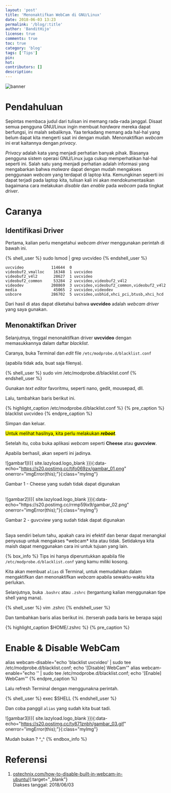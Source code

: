 ```yaml
---
layout: 'post'
title: 'Menonaktifkan WebCam di GNU/Linux'
date: 2018-06-03 13:23
permalink: '/blog/:title'
author: 'BanditHijo'
license: true
comments: true
toc: true
category: 'blog'
tags: ['Tips']
pin:
hot:
contributors: []
description:
---
```


<!-- BANNER OF THE POST -->
<img class="post-body-img" src="{{ site.lazyload.logo_blank_banner }}" data-echo="https://s20.postimg.cc/40nbmxl8d/banner_post_15.png" onerror="imgError(this);" alt="banner">

# Pendahuluan

Sepintas membaca judul dari tulisan ini memang rada-rada janggal. Disaat semua pengguna GNU/Linux ingin membuat *hardware* mereka dapat berfungsi, ini malah sebaliknya. Yaa terkadang memang ada hal-hal yang belum dapat kita mengerti saat ini dengan mudah. Menonaktifkan *webcam* ini erat kaitannya dengan *privacy*.

*Privacy* adalah kata yang menjadi perhatian banyak pihak. Biasanya pengguna sistem operasi GNU/Linux juga cukup memperhatikan hal-hal seperti ini. Salah satu yang menjadi perhatian adalah informasi yang mengabarkan bahwa *malware* dapat dengan mudah mengakses penggunaan *webcam* yang terdapat di laptop kita. Kemungkinan seperti ini dapat terjadi pada laptop kita, tulisan kali ini akan mendokumentasikan bagaimana cara melakukan *disable* dan *enable* pada *webcam* pada tingkat *driver*.

# Caranya

## Identifikasi Driver

Pertama, kalian perlu mengetahui *webcam driver* menggunakan perintah di bawah ini.

{% shell_user %}
sudo lsmod | grep uvcvideo
{% endshell_user %}

```
uvcvideo            114644  0
videobuf2_vmalloc    16348  1 uvcvideo
videobuf2_v4l2       28627  1 uvcvideo
videobuf2_common     53284  2 uvcvideo,videobuf2_v4l2
videodev            208869  3 uvcvideo,videobuf2_common,videobuf2_v4l2
media                45065  2 uvcvideo,videodev
usbcore             286702  5 uvcvideo,usbhid,xhci_pci,btusb,xhci_hcd
```

Dari hasil di atas dapat diketahui bahwa **uvcvideo** adalah *webcam driver* yang saya gunakan.

## Menonaktifkan Driver

Selanjutnya, tinggal menonaktifkan driver **uvcvideo** dengan memasukkannya dalam daftar *blacklist*.

Caranya, buka Terminal dan *edit* file `/etc/modprobe.d/blacklist.conf`

(apabila tidak ada, buat saja filenya).

{% shell_user %}
sudo vim /etc/modprobe.d/blacklist.conf
{% endshell_user %}

Gunakan *text editor* favoritmu, seperti nano, gedit, mousepad, dll.

Lalu, tambahkan baris berikut ini.

{% highlight_caption /etc/modprobe.d/blacklist.conf %}
{% pre_caption %}
blacklist uvcvideo
{% endpre_caption %}

Simpan dan keluar.

<mark>Untuk melihat hasilnya, kita perlu melakukan <b><i>reboot</i></b></mark>.

Setelah itu, coba buka aplikasi *webcam* seperti **Cheese** atau **guvcview**.

Apabila berhasil, akan seperti ini jadinya.

![gambar1]({{ site.lazyload.logo_blank }}){:data-echo="https://s20.postimg.cc/tjfo069zx/gambar_01.png" onerror="imgError(this);"}{:class="myImg"}
<p class="img-caption">Gambar 1 - Cheese yang sudah tidak dapat digunakan</p>

<br>
![gambar2]({{ site.lazyload.logo_blank }}){:data-echo="https://s20.postimg.cc/rrmp59ix9/gambar_02.png" onerror="imgError(this);"}{:class="myImg"}
<p class="img-caption">Gambar 2 - guvcview yang sudah tidak dapat digunakan</p>

<br>
Saya sendiri belum tahu, apakah cara ini efektif dan benar dapat menangkal penyusup untuk mengakses *webcam* kita atau tidak. Setidaknya kita maish dapat menggunakan cara ini untuk tujuan yang lain.


<br>

{% box_info %}
Tips ini hanya diperuntukkan apabila file `/etc/modprobe.d/blacklist.conf` yang kamu miliki kosong.

Kita akan membuat `alias` di Terminal, untuk memudahkan dalam mengaktifkan dan menonaktifkan *webcam* apabila sewaktu-waktu kita perlukan.

Selanjutnya, buka `.bashrc` atau `.zshrc` (tergantung kalian menggunakan tipe shell yang mana).

{% shell_user %}
vim .zshrc
{% endshell_user %}

Dan tambahkan baris alias berikut ini. (terserah pada baris ke berapa saja)

{% highlight_caption $HOME/.zshrc %}
{% pre_caption %}
# Enable & Disable WebCam
alias webcam-disable="echo 'blacklist uvcvideo' | sudo tee /etc/modprobe.d/blacklist.conf; echo '[Disable] WebCam'"
alias webcam-enable="echo '' | sudo tee /etc/modprobe.d/blacklist.conf; echo '[Enable] WebCam'"
{% endpre_caption %}

Lalu refresh Terminal dengan menggunakna perintah.

{% shell_user %}
exec $SHELL
{% endshell_user %}

Dan coba panggil `alias` yang sudah kita buat tadi.

![gambar3]({{ site.lazyload.logo_blank }}){:data-echo="https://s20.postimg.cc/ty871znbh/gambar_03.gif" onerror="imgError(this);"}{:class="myImg"}

Mudah bukan ? ^_^
{% endbox_info %}

# Referensi

1. [ostechnix.com/how-to-disable-built-in-webcam-in-ubuntu/](https://www.ostechnix.com/how-to-disable-built-in-webcam-in-ubuntu/){:target="_blank"}
<br>Diakses tanggal: 2018/06/03
